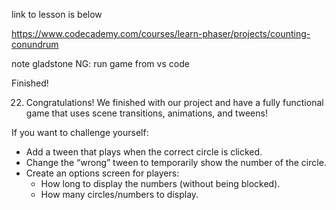 link to lesson is below

https://www.codecademy.com/courses/learn-phaser/projects/counting-conundrum

note gladstone NG:
run game from vs code

Finished!

22. Congratulations! We finished with our project and have a fully functional game that uses scene transitions, animations, and tweens!

If you want to challenge yourself:

- Add a tween that plays when the correct circle is clicked.
- Change the “wrong” tween to temporarily show the number of the circle.
- Create an options screen for players:
  - How long to display the numbers (without being blocked).
  - How many circles/numbers to display.











